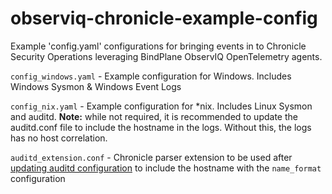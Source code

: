 # observiq-chronicle-example-config

Example 'config.yaml' configurations for bringing events in to Chronicle Security Operations leveraging BindPlane ObservIQ OpenTelemetry agents.

`config_windows.yaml` - Example configuration for Windows. Includes Windows Sysmon & Windows Event Logs

`config_nix.yaml` - Example configuration for *nix. Includes Linux Sysmon and auditd. **Note:** while not required, it is recommended to update the auditd.conf file to include the hostname in  the logs. Without this, the logs has no host correlation.

`auditd_extension.conf` - Chronicle parser extension to be used after [updating auditd configuration](https://man7.org/linux/man-pages/man5/auditd.conf.5.html) to include the hostname with the `name_format` configuration
